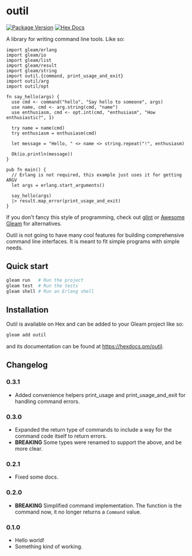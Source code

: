 # outil

[![Package Version](https://img.shields.io/hexpm/v/outil)](https://hex.pm/packages/outil)
[![Hex Docs](https://img.shields.io/badge/hex-docs-ffaff3)](https://hexdocs.pm/outil/)

A library for writing command line tools. Like so:

```gleam
import gleam/erlang
import gleam/io
import gleam/list
import gleam/result
import gleam/string
import outil.{command, print_usage_and_exit}
import outil/arg
import outil/opt

fn say_hello(args) {
  use cmd <- command("hello", "Say hello to someone", args)
  use name, cmd <- arg.string(cmd, "name")
  use enthusiasm, cmd <- opt.int(cmd, "enthusiasm", "How enthusiastic?", 1)

  try name = name(cmd)
  try enthusiasm = enthusiasm(cmd)

  let message = "Hello, " <> name <> string.repeat("!", enthusiasm)

  Ok(io.println(message))
}

pub fn main() {
  // Erlang is not required, this example just uses it for getting ARGV
  let args = erlang.start_arguments()

  say_hello(args)
  |> result.map_error(print_usage_and_exit)
}
```

If you don't fancy this style of programming, check out [glint] or [Awesome Gleam] for alternatives.

Outil is not going to have many cool features for building comprehensive command line
interfaces. It is meant to fit simple programs with simple needs.

[glint]: https://github.com/tanklesxl/glint
[Awesome Gleam]: https://github.com/gleam-lang/awesome-gleam#cli

## Quick start

```sh
gleam run   # Run the project
gleam test  # Run the tests
gleam shell # Run an Erlang shell
```

## Installation

Outil is available on Hex and can be added to your Gleam project like so:

```sh
gleam add outil
```

and its documentation can be found at <https://hexdocs.pm/outil>.

## Changelog

### 0.3.1

* Added convenience helpers print_usage and print_usage_and_exit for handling command errors.

### 0.3.0

* Expanded the return type of commands to include a way for the command code itself to return errors.
* **BREAKING** Some types were renamed to support the above, and be more clear.

### 0.2.1

* Fixed some docs.

### 0.2.0

* **BREAKING** Simplified command implementation. The function is the command now, it no longer returns a `Command` value.

### 0.1.0

* Hello world!
* Something kind of working.
